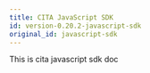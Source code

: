 ```yaml
---
title: CITA JavaScript SDK
id: version-0.20.2-javascript-sdk
original_id: javascript-sdk
---
```

This is cita javascript sdk doc